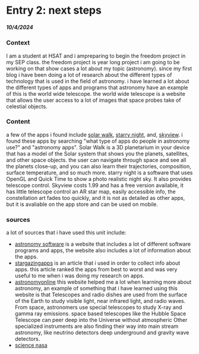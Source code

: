 # Entry 2: next steps
##### 10/4/2024

### Context
I am a student at HSAT and i ampreparing to begin the freedom project in my SEP class. the freedom project is year long project i am going to be working on that show cases a lot about my topic (astronomy). since my first blog i have been doing a lot of research about the different types of technology that is used in the field of astronomy. i have learned a lot about the different types of apps and programs that astronomy have an example of this is the world wide telescope. the world wide telescope is a website that allows the user access to a lot of images that space probes take of celestial objects.

### Content
a few of the apps i found include [solar walk](https://vitotechnology.com/apps/solar-walk), [starry night](https://www.starrynight.com/starry-night-8-professional-astronomy-telescope-control-software.html), and, [skyview](https://apps.apple.com/us/app/skyview-lite/id413936865). i found these apps by searching "what type of apps do people in astronomy use?" and "astronomy apps". Solar Walk is a 3D planetarium in your device that has a model of the Solar system that shows you the planets, satellites, and other space objects. the user can navigate through space and see all the planets close-up, and you can also learn their trajectories, composition, surface temperature, and so much more. starry night is a software that uses OpenGL and Quick Time to show a photo realistic night sky. It also provides telescope control. Skyview costs 1.99 and has a free version available, it has little telescope control an AR star map, easily accessible info, the constellation art fades too quickly, and it is not as detailed as other apps, but it is avaliable on the app store and can be used on mobile.


### sources
a lot of sources that i have used this unit include:
* [astronomy software](https://astronomyonline.org/AstronomySoftware.asp) is a website that includes a lot of different software programs and apps, the website also includes a lot of information about the apps.
* [stargazingapps](https://www.space.com/best-stargazing-apps) is an article that i used in order to collect info about apps. this article ranked the apps from best to worst and was very useful to me when i was doing my research on apps.
* [astronomyonline](:http://astronomyonline.org/Science/Equipment.asp#:~:text=Telescopes%20and%20radio%20dishes%20are,of%20filters%2C%20photometers%20and%20spectrometers.) this website helped me a lot when learning more about astronomy, an example of something that i have learned using this website is that Telescopes and radio dishes are used from the surface of the Earth to study visible light, near infrared light, and radio waves. From space, astronomers use special telescopes to study X-ray and gamma ray emissions. space based telescopes like the Hubble Space Telescope can peer deep into the Universe without atmospheric
Other specialized instruments are also finding their way into main stream astronomy, like neutrino detectors deep underground and gravity wave detectors.
* [science nasa](:https://science.nasa.gov/mission/hubble/observatory/design/instruments/0) 


